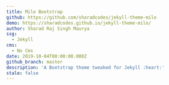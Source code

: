 ```yaml
---
title: Milo Bootstrap
github: https://github.com/sharadcodes/jekyll-theme-milo
demo: https://sharadcodes.github.io/jekyll-theme-milo/
author: Sharad Raj Singh Maurya
ssg:
  - Jekyll
cms:
  - No Cms
date: 2019-10-04T00:00:00.000Z
github_branch: master
description: 'A Bootstrap theme tweaked for Jekyll :heart:'
stale: false
---
```

